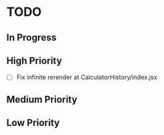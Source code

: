 # TODO

## In Progress

## High Priority

- [ ] Fix infinite rerender at CalculatorHistory/index.jsx

## Medium Priority

## Low Priority
